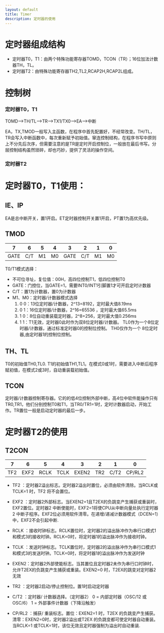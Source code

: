 ```yaml
---
layout: default
title: Timer
description: 定时器的使用
---
```


# 定时器组成结构

* 定时器T0，T1：由两个特殊功能寄存器TOMD，TCON（TR）；16位加法计数器TH，TL。
* 定时器T2：由特殊功能寄存器TH2,TL2,RCAP2H,RCAP2L组成。

# 控制树

### 定时器T0，T1

TOMD——>TH/TL——>TR——>TX1/TX0——>EA——>中断  

EA，TX,TMOD一般写入主函数，在程序中首先配置好，不经常改变。TH/TL，TR会写入中断函数中，每次重新赋予初始值。窜连控制结构，在程序书写中原则上不分先后次序，但需要注意的是TR是定时开启控制位，一般放在最后书写。分层控制结构虽然琐碎，却也巧妙，提供了灵活的操作空间。

### 定时器T2



# 定时器T0，T1使用：

## IE、IP

EA是总中断开关，置1开启。ET定时器控制开关置1开启，PT置1为高优先级。

## TMOD

| 7 | 6 | 5 | 4 | 3 | 2 | 1 | 0 |
| - | - | - | - | - | - | - | - |
|GATE | C/T | M1 | M0 | GATE | C/T | M1 | M0 |

T0/T1模式选择：

* 不可位寻址，复位值：00H，高四位控制T1，低四位控制T0
* GATE：门控位，当GATE=1，需要INT0/INT1引脚置1才可开启定时计数器
* C/T：置1为计数器，置0为计数器
* M1、M0：定时器/计数器模式选择
    1. 0 0：13位定时器/计数器，2^13=8192，定时最大值8.19ms
    2. 0 1：16位定时器/计数器，2^16=65536 ，定时最大值65.5ms
    3. 1 0：8位自动重装载定时器，2^8=256，定时最大值0.256ms
    4. 1 1：T1无效，定时器0此时作为双8位定时器/计数器。
            TL0作为一个8位定时器/计数器，通过标准定时器0的控制位控制。
            TH0仅作为一个 8位定时器,由定时器1的控制位控制。

## TH、TL

T0的初始值TH0,TL0. T1的初始值TH1,TL1。在模式0或1时，需要进入中断后程序赋初值，在模式2或3时，自动重装载初始值。

## TCON

定时器/计数器控制寄存器。它的的低4位控制外部中断，高4位中软件能操作只有TR0,TR1，他们分别控制T0和T1，当TR0/TR1=1时，定时计数器启动，开始工作。TR置位一般是启动定时器的最后一步。

# 定时器T2的使用

## T2CON

| 7 | 6 | 5 | 4 | 3 | 2 | 1 | 0 |
| - | - | - | - | - | - | - | - |
|TF2 |EXF2 | RCLK | TCLK | EXEN2 | TR2 | C/T2 | CP/RL2 |

* TF2 ：定时器2溢出标志。定时器2溢出时置位，必须由软件清除。当RCLK或TCLK=1 时，TF2 将不会置位。

* EXF2 ：定时器2外部标志。当EXEN2=1且T2EX的负跳变产生捕获或重装时，EXF2置位。定时器2 中断使能时，EXF2=1将使CPU从中断向量处执行定时器2 中断子程序。EXF2位必须用软件清零。在递增/递减计数器模式（DCEN=1）中，EXF2不会引起中断.

* RCLK ：接收时钟标志。RCLK置位时，定时器2的溢出脉冲作为串行口模式1和模式3的接收时钟。RCLK=0时，将定时器1的溢出脉冲作为接收时钟。

* TCLK ：发送时钟标志。TCLK置位时，定时器2的溢出脉冲作为串行口模式1和模式3的发送时钟。TCLK=0时，将定时器1的溢出脉冲作为发送时钟

* EXEN2：定时器2外部使能标志。当其置位且定时器2未作为串行口时钟时，允许T2EX的负跳变产生捕获或重装。EXEN2=0 时，T2EX的跳变对定时器2无效

* TR2 ：定时器2启动/停止控制位。置1时启动定时器

* C/T2 ：定时器/ 计数器选择。（定时器2）
  0 = 内部定时器（OSC/12 或OSC/6）
  1 = 外部事件计数器（下降沿触发）
  
* CP/RL2 ：捕获/ 重装标志。置位：EXEN2=1 时，T2EX 的负跳变产生捕获。清零：EXEN2=0时，定时器2溢出或T2EX 的负跳变都可使定时器自动重装。当RCLK=1 或TCLK=1时，该位无效且定时器强制为溢出时自动重装.
